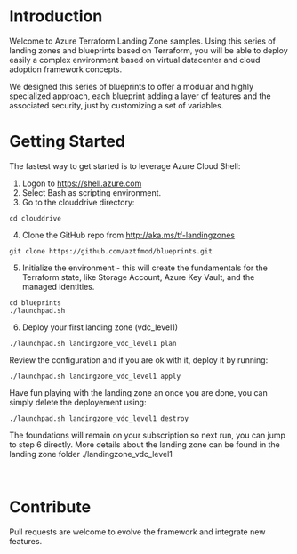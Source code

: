 # Introduction 
Welcome to Azure Terraform Landing Zone samples.
Using this series of landing zones and blueprints based on Terraform, you will be able to deploy easily a complex environment based on virtual datacenter and cloud adoption framework concepts.

We designed this series of blueprints to offer a modular and highly specialized approach, each blueprint adding a layer of features and the associated security, just by customizing a set of variables.

# Getting Started
The fastest way to get started is to leverage Azure Cloud Shell:
1. Logon to https://shell.azure.com
2. Select Bash as scripting environment.
3. Go to the clouddrive directory: 
```
cd clouddrive
```
4. Clone the GitHub repo from http://aka.ms/tf-landingzones
```
git clone https://github.com/aztfmod/blueprints.git 
``` 
5. Initialize the environment - this will create the fundamentals for the Terraform state, like Storage Account, Azure Key Vault, and the managed identities.
```
cd blueprints
./launchpad.sh 
```

6. Deploy your first landing zone (vdc_level1) 

```
./launchpad.sh landingzone_vdc_level1 plan
```
Review the configuration and if you are ok with it, deploy it by running: 
```
./launchpad.sh landingzone_vdc_level1 apply
```
Have fun playing with the landing zone an once you are done, you can simply delete the deployement using: 
```
./launchpad.sh landingzone_vdc_level1 destroy
```
The foundations will remain on your subscription so next run, you can jump to step 6 directly. 
More details about the landing zone can be found in the landing zone folder ./landingzone_vdc_level1 

<br/>




# Contribute
Pull requests are welcome to evolve the framework and integrate new features.
